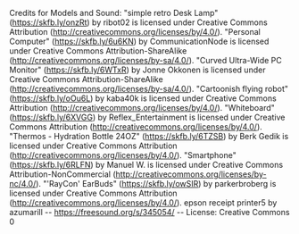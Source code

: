 Credits for Models and Sound:
"simple retro Desk Lamp" (https://skfb.ly/onzRt) by ribot02 is licensed under Creative Commons Attribution (http://creativecommons.org/licenses/by/4.0/).
"Personal Computer" (https://skfb.ly/6u6KN) by CommunicationNode is licensed under Creative Commons Attribution-ShareAlike (http://creativecommons.org/licenses/by-sa/4.0/).
"Curved Ultra-Wide PC Monitor" (https://skfb.ly/6WTxR) by Jonne Okkonen is licensed under Creative Commons Attribution-ShareAlike (http://creativecommons.org/licenses/by-sa/4.0/).
"Cartoonish flying robot" (https://skfb.ly/oOu6L) by kaba40k is licensed under Creative Commons Attribution (http://creativecommons.org/licenses/by/4.0/).
"Whiteboard" (https://skfb.ly/6XVGG) by Reflex_Entertainment is licensed under Creative Commons Attribution (http://creativecommons.org/licenses/by/4.0/).
"Thermos - Hydration Bottle 24OZ" (https://skfb.ly/6TZSB) by Berk Gedik is licensed under Creative Commons Attribution (http://creativecommons.org/licenses/by/4.0/).
"Smartphone" (https://skfb.ly/6RLFN) by Manuel W. is licensed under Creative Commons Attribution-NonCommercial (http://creativecommons.org/licenses/by-nc/4.0/).
"'RayCon' EarBuds" (https://skfb.ly/owSIR) by parkerbroberg is licensed under Creative Commons Attribution (http://creativecommons.org/licenses/by/4.0/).
epson receipt printer5 by azumarill -- https://freesound.org/s/345054/ -- License: Creative Commons 0

